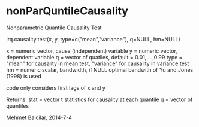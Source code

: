 # nonParQuntileCausality

Nonparametric Quantile Causality Test

lrq.causality.test(x, y, type=c("mean","variance"), q=NULL, hm=NULL)

x = numeric vector, cause (independent) variable
y = numeric vector, dependent variable
q = vector of quatiles, default = 0.01,....,0.99
type = "mean" for causality in mean test,
       "variance" for causality in variance test
hm = numeric scalar, bandwidth,
     if NULL  optimal bandwith of Yu and Jones (1998) is used

code only considers first lags of x and y

Returns:
   stat = vector t statistics for causality at each quantile
   q = vector of quantiles

Mehmet Balcilar, 2014-7-4
